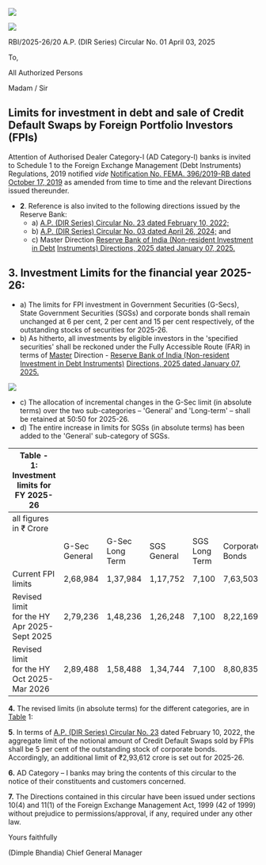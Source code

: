 ![](_page_0_Picture_0.jpeg)

![](_page_0_Picture_1.jpeg)

RBI/2025-26/20 A.P. (DIR Series) Circular No. 01 April 03, 2025

To,

All Authorized Persons

Madam / Sir

## **Limits for investment in debt and sale of Credit Default Swaps by Foreign Portfolio Investors (FPIs)**

Attention of Authorised Dealer Category-I (AD Category-I) banks is invited to Schedule 1 to the Foreign Exchange Management (Debt Instruments) Regulations, 2019 notified *vide* [Notification No. FEMA. 396/2019-RB dated October 17, 2019](https://rbi.org.in/Scripts/NotificationUser.aspx?Id=12099&Mode=0) as amended from time to time and the relevant Directions issued thereunder.

- **2**. Reference is also invited to the following directions issued by the Reserve Bank:
	- a) [A.P. \(DIR Series\) Circular No. 23 dated February 10, 2022;](https://rbi.org.in/Scripts/NotificationUser.aspx?Id=12227&Mode=0)
	- b) [A.P. \(DIR Series\) Circular No. 03 dated April 26, 2024;](https://rbi.org.in/Scripts/NotificationUser.aspx?Id=12675&Mode=0) and
	- c) Master Direction [Reserve Bank of India \(Non-resident Investment in Debt](https://rbi.org.in/Scripts/BS_ViewMasDirections.aspx?id=12765)  [Instruments\) Directions, 2025 dated January 07, 2025.](https://rbi.org.in/Scripts/BS_ViewMasDirections.aspx?id=12765)

## **3. Investment Limits for the financial year 2025-26:**

- a) The limits for FPI investment in Government Securities (G-Secs), State Government Securities (SGSs) and corporate bonds shall remain unchanged at 6 per cent, 2 per cent and 15 per cent respectively, of the outstanding stocks of securities for 2025-26.
- b) As hitherto, all investments by eligible investors in the 'specified securities' shall be reckoned under the Fully Accessible Route (FAR) in terms of [Master](https://rbi.org.in/Scripts/BS_ViewMasDirections.aspx?id=12765)  Direction - [Reserve Bank of India \(Non-resident Investment in Debt Instruments\)](https://rbi.org.in/Scripts/BS_ViewMasDirections.aspx?id=12765)  [Directions, 2025 dated January 07, 2025.](https://rbi.org.in/Scripts/BS_ViewMasDirections.aspx?id=12765)

![](_page_0_Picture_17.jpeg)

- c) The allocation of incremental changes in the G-Sec limit (in absolute terms) over the two sub-categories – 'General' and 'Long-term' – shall be retained at 50:50 for 2025-26.
- d) The entire increase in limits for SGSs (in absolute terms) has been added to the 'General' sub-category of SGSs.

<span id="page-1-0"></span>

| Table -<br>1: Investment limits for FY 2025-26        |                  |                       |                |                     |                    |            |
|-------------------------------------------------------|------------------|-----------------------|----------------|---------------------|--------------------|------------|
| all figures in ₹ Crore                                |                  |                       |                |                     |                    |            |
|                                                       | G-Sec<br>General | G-Sec<br>Long<br>Term | SGS<br>General | SGS<br>Long<br>Term | Corporate<br>Bonds | Total Debt |
| Current FPI<br>limits                                 | 2,68,984         | 1,37,984              | 1,17,752       | 7,100               | 7,63,503           | 12,95,323  |
| Revised limit<br>for the HY<br>Apr 2025-<br>Sept 2025 | 2,79,236         | 1,48,236              | 1,26,248       | 7,100               | 8,22,169           | 13,82,989  |
| Revised limit<br>for the HY<br>Oct 2025-<br>Mar 2026  | 2,89,488         | 1,58,488              | 1,34,744       | 7,100               | 8,80,835           | 14,70,654  |

**4.** The revised limits (in absolute terms) for the different categories, are in [Table](#page-1-0) 1:

**5**. In terms of [A.P. \(DIR Series\) Circular No. 23](https://rbi.org.in/Scripts/NotificationUser.aspx?Id=12227&Mode=0) dated February 10, 2022, the aggregate limit of the notional amount of Credit Default Swaps sold by FPIs shall be 5 per cent of the outstanding stock of corporate bonds. Accordingly, an additional limit of ₹2,93,612 crore is set out for 2025-26.

**6.** AD Category – I banks may bring the contents of this circular to the notice of their constituents and customers concerned.

**7.** The Directions contained in this circular have been issued under sections 10(4) and 11(1) of the Foreign Exchange Management Act, 1999 (42 of 1999) without prejudice to permissions/approval, if any, required under any other law.

Yours faithfully

(Dimple Bhandia) Chief General Manager